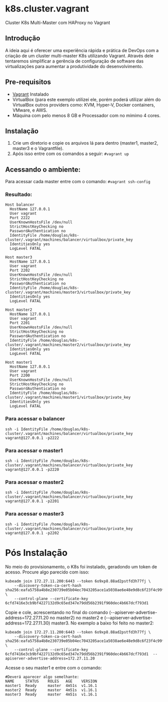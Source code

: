 # k8s.cluster.vagrant
Cluster K8s Multi-Master com HAProxy no Vagrant

## Introdução
A ideia aqui é oferecer uma experiência rápida e prática de DevOps com a criação de um cluster multi-master K8s utilizando Vagrant. Através dele tentaremos simplificar a gerência de configuração de software das virtualizações para aumentar a produtividade do desenvolvimento.

## Pre-requisitos
* [Vagrant](https://www.vagrantup.com/downloads.html) Instalado
* VirtualBox (para este exemplo utilizei ele, porém poderá utilizar além do VirtualBox outros providers como: KVM, Hyper-V, Docker containers, VMware, e AWS.
* Máquina com pelo menos 8 GB e Processador com no mímimo 4 cores.

## Instalação
1. Crie um diretorio e copie os arquivos lá para dentro (master1, master2, master3 e o Vagrantfile). 
2. Após isso entre com os comandos a seguir:
```#vagrant up```

## Acessando o ambiente:
Para acessar cada master entre com o comando: 
```#vagrant ssh-config```

### Resultado:
``` 
Host balancer
  HostName 127.0.0.1
  User vagrant
  Port 2222
  UserKnownHostsFile /dev/null
  StrictHostKeyChecking no
  PasswordAuthentication no
  IdentityFile /home/douglas/k8s-cluster/.vagrant/machines/balancer/virtualbox/private_key
  IdentitiesOnly yes
  LogLevel FATAL

Host master3
  HostName 127.0.0.1
  User vagrant
  Port 2202
  UserKnownHostsFile /dev/null
  StrictHostKeyChecking no
  PasswordAuthentication no
  IdentityFile /home/douglas/k8s-cluster/.vagrant/machines/master3/virtualbox/private_key
  IdentitiesOnly yes
  LogLevel FATAL

Host master2
  HostName 127.0.0.1
  User vagrant
  Port 2201
  UserKnownHostsFile /dev/null
  StrictHostKeyChecking no
  PasswordAuthentication no
  IdentityFile /home/douglas/k8s-cluster/.vagrant/machines/master2/virtualbox/private_key
  IdentitiesOnly yes
  LogLevel FATAL

Host master1
  HostName 127.0.0.1
  User vagrant
  Port 2200
  UserKnownHostsFile /dev/null
  StrictHostKeyChecking no
  PasswordAuthentication no
  IdentityFile /home/douglas/k8s-cluster/.vagrant/machines/master1/virtualbox/private_key
  IdentitiesOnly yes
  LogLevel FATAL
```

### Para acessar o balancer
```ssh -i IdentityFile /home/douglas/k8s-cluster/.vagrant/machines/balancer/virtualbox/private_key vagrant@127.0.0.1 -p2222```
### Para acessar o master1
```ssh -i IdentityFile /home/douglas/k8s-cluster/.vagrant/machines/balancer/virtualbox/private_key vagrant@127.0.0.1 -p2220```
### Para acessar o master2
```ssh -i IdentityFile /home/douglas/k8s-cluster/.vagrant/machines/balancer/virtualbox/private_key vagrant@127.0.0.1 -p2201```
### Para acessar o master3
```ssh -i IdentityFile /home/douglas/k8s-cluster/.vagrant/machines/balancer/virtualbox/private_key vagrant@127.0.0.1 -p2202```

# Pós Instalação
No meio do provisionamento, o K8s foi instalado, geradondo um token de acesso. Procure algo parecido com isso:
```
kubeadm join 172.27.11.200:6443 --token 6o9xp8.88ad2pstfd3h77fj \
    --discovery-token-ca-cert-hash sha256:eafa5758a4b8e230739e05b04ec7043205ace1a5038ae6e48e9d8c6f23f4c99f \
    --control-plane --certificate-key 6cfd7416e3cb9bf4227132d9c65ed347e79dd56b2391f960dec4b667dcf793d1  
```
Copie e cole, acrescentando no final do comando (--apiserver-advertise-address=172.27.11.20 no master2) no master2 e (--apiserver-advertise-address=172.27.11.30) master3. No exemplo a baixo foi feito no master2:

``` 
kubeadm join 172.27.11.200:6443 --token 6o9xp8.88ad2pstfd3h77fj \
    --discovery-token-ca-cert-hash sha256:eafa5758a4b8e230739e05b04ec7043205ace1a5038ae6e48e9d8c6f23f4c99f \
    --control-plane --certificate-key 6cfd7416e3cb9bf4227132d9c65ed347e79dd56b2391f960dec4b667dcf793d1  --apiserver-advertise-address=172.27.11.20
```
Acesse o seu master1 e entre com o comando:
``` kubctl get node
#Deverá aparecer algo semelhante:
NAME     STATUS    ROLES   AGE    VERSION
master1  Ready     master  4m51s  v1.16.1
master2  Ready     master  4m51s  v1.16.1
master3  Ready     master  4m51s  v1.16.1
```
